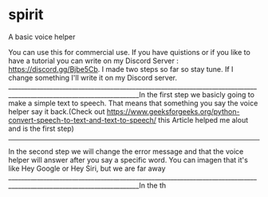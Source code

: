 # spirit
A basic voice helper

You can use this for commercial use.
If you have quistions or if you like to have a tutorial you can write on my Discord Server : https://discord.gg/Bjbe5Cb.
I made two steps so far so stay tune. If I change something I'll write it on my Discord server.
_______________________________________________________________________________________________________________________In the first step we basicly going to make a simple text to speech. That means that something you say the voice helper say it back.(Check out https://www.geeksforgeeks.org/python-convert-speech-to-text-and-text-to-speech/ this Article helped me alout and is the first step)
_______________________________________________________________________________________________________________________
In the second step we will change the error message and that the voice helper will answer after you say a specific word. You can imagen that it's like Hey Google or Hey Siri, but we are far away
_______________________________________________________________________________________________________________________In the th
